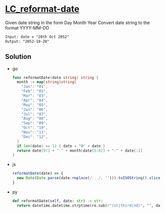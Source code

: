 # [LC_reformat-date](https://leetcode.com/problems/reformat-date)

Given date string in the form Day Month Year
Convert date string to the format YYYY-MM-DD

```txt
Input: date = "20th Oct 2052"
Output: "2052-10-20"
```

## Solution

* go

  ```go
  func reformatDate(date string) string {
    month := map[string]string{
      "Jan": "01",
      "Feb": "02",
      "Mar": "03",
      "Apr": "04",
      "May": "05",
      "Jun": "06",
      "Jul": "07",
      "Aug": "08",
      "Sep": "09",
      "Oct": "10",
      "Nov": "11",
      "Dec": "12",
    }
    if len(date) == 12 { date = "0" + date }
    return date[9:] + "-" + month[date[5:8]] + "-" + date[:2]
  }
  ```

* js

  ```js
  reformatDate(date) => {
    new Date(Date.parse(date.replace(/.. /, ''))).toISOString().slice(0, 10);
  }
  ```

* py

  ```py
  def reformatDate(self, date: str) -> str:
    return datetime.datetime.strptime(re.sub(r"(st|th|rd|nd)", "", date), "%d %b %Y").strftime("%Y-%m-%d")
  ```
